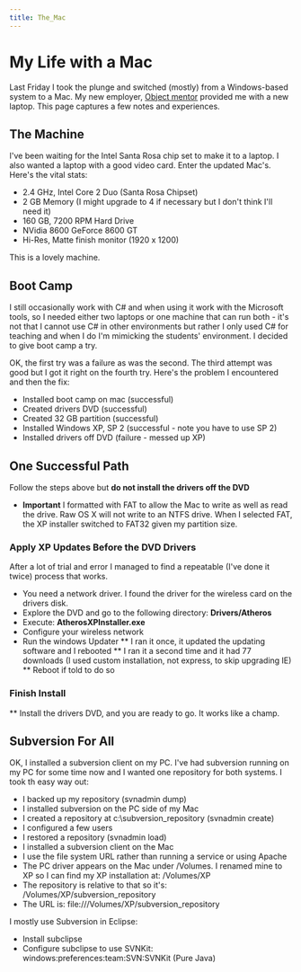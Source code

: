 ```yaml
---
title: The_Mac
---
```

# My Life with a Mac

Last Friday I took the plunge and switched (mostly) from a Windows-based system to a Mac. My new employer, [Object mentor](http://www.objectmentor.com) provided me with a new laptop. This page captures a few notes and experiences.

## The Machine
I've been waiting for the Intel Santa Rosa chip set to make it to a laptop. I also wanted a laptop with a good video card. Enter the updated Mac's. Here's the vital stats:
* 2.4 GHz, Intel Core 2 Duo (Santa Rosa Chipset)
* 2 GB Memory (I might upgrade to 4 if necessary but I don't think I'll need it)
* 160 GB, 7200 RPM Hard Drive
* NVidia 8600 GeForce 8600 GT
* Hi-Res, Matte finish monitor (1920 x 1200)

This is a lovely machine.

## Boot Camp
I still occasionally work with C# and when using it work with the Microsoft tools, so I needed either two laptops or one machine that can run both - it's not that I cannot use C# in other environments but rather I only used C# for teaching and when I do I'm mimicking the students' environment. I decided to give boot camp a try.

OK, the first try was a failure as was the second. The third attempt was good but I got it right on the fourth try. Here's the problem I encountered and then the fix:
* Installed boot camp on mac (successful)
* Created drivers DVD (successful)
* Created 32 GB partition (successful)
* Installed Windows XP, SP 2 (successful - note you have to use SP 2)
* Installed drivers off DVD (failure - messed up XP)

## One Successful Path
Follow the steps above but **do not install the drivers off the DVD**
* **Important** I formatted with FAT to allow the Mac to write as well as read the drive. Raw OS X will not write to an NTFS drive. When I selected FAT, the XP installer switched to FAT32 given my partition size.

### Apply XP Updates **Before** the DVD Drivers
After a lot of trial and error I managed to find a repeatable (I've done it twice) process that works.
* You need a network driver. I found the driver for the wireless card on the drivers disk.
* Explore the DVD and go to the following directory: **Drivers/Atheros**
* Execute: **AtherosXPInstaller.exe**
* Configure your wireless network
* Run the windows Updater
** I ran it once, it updated the updating software and I rebooted
** I ran it a second time and it had 77 downloads (I used custom installation, not express, to skip upgrading IE)
** Reboot if told to do so

### Finish Install
** Install the drivers DVD, and you are ready to go. It works like a champ.

## Subversion For All
OK, I installed a subversion client on my PC. I've had subversion running on my PC for some time now and I wanted one repository for both systems. I took th easy way out:
* I backed up my repository (svnadmin dump)
* I installed subversion on the PC side of my Mac
* I created a repository at c:\subversion_repository (svnadmin create)
* I configured a few users
* I restored a repository (svnadmin load)
* I installed a subversion client on the Mac
* I use the file system URL rather than running a service or using Apache
* The PC driver appears on the Mac under /Volumes. I renamed mine to XP so I can find my XP installation at: /Volumes/XP
* The repository is relative to that so it's: /Volumes/XP/subversion_repository
* The URL is: file:///Volumes/XP/subversion_repository

I mostly use Subversion in Eclipse:
* Install subclipse
* Configure subclipse to use SVNKit: windows:preferences:team:SVN:SVNKit (Pure Java)
